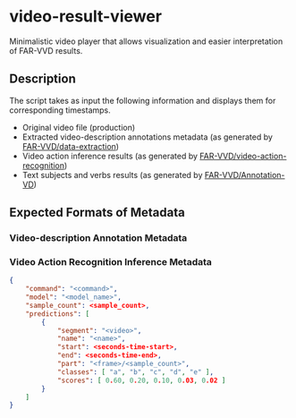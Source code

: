 # video-result-viewer

Minimalistic video player that allows visualization and easier interpretation of FAR-VVD results. 

## Description

The script takes as input the following information and displays them for corresponding timestamps.

- Original video file (production)
- Extracted video-description annotations metadata (as generated by [FAR-VVD/data-extraction][metadata_extract]) 
- Video action inference results (as generated by [FAR-VVD/video-action-recognition][video_infer]) 
- Text subjects and verbs results (as generated by [FAR-VVD/Annotation-VD][text_results])

[metadata_extract]: https://www.crim.ca/stash/projects/FAR/repos/data-extraction/ 
[text_results]: https://www.crim.ca/stash/projects/FAR/repos/annotation-vd/
[video_infer]: https://www.crim.ca/stash/projects/FAR/repos/video-action-recognition/


## Expected Formats of Metadata


### Video-description Annotation Metadata


### Video Action Recognition Inference Metadata

``` json 
{
    "command": "<command>",
    "model": "<model_name>",
    "sample_count": <sample_count>,
    "predictions": [
        {
            "segment": "<video>",
            "name": "<name>",
            "start": <seconds-time-start>,
            "end": <seconds-time-end>,
            "part": "<frame>/<sample_count>",
            "classes": [ "a", "b", "c", "d", "e" ],
            "scores": [ 0.60, 0.20, 0.10, 0.03, 0.02 ]
        }
    ]
}
```
